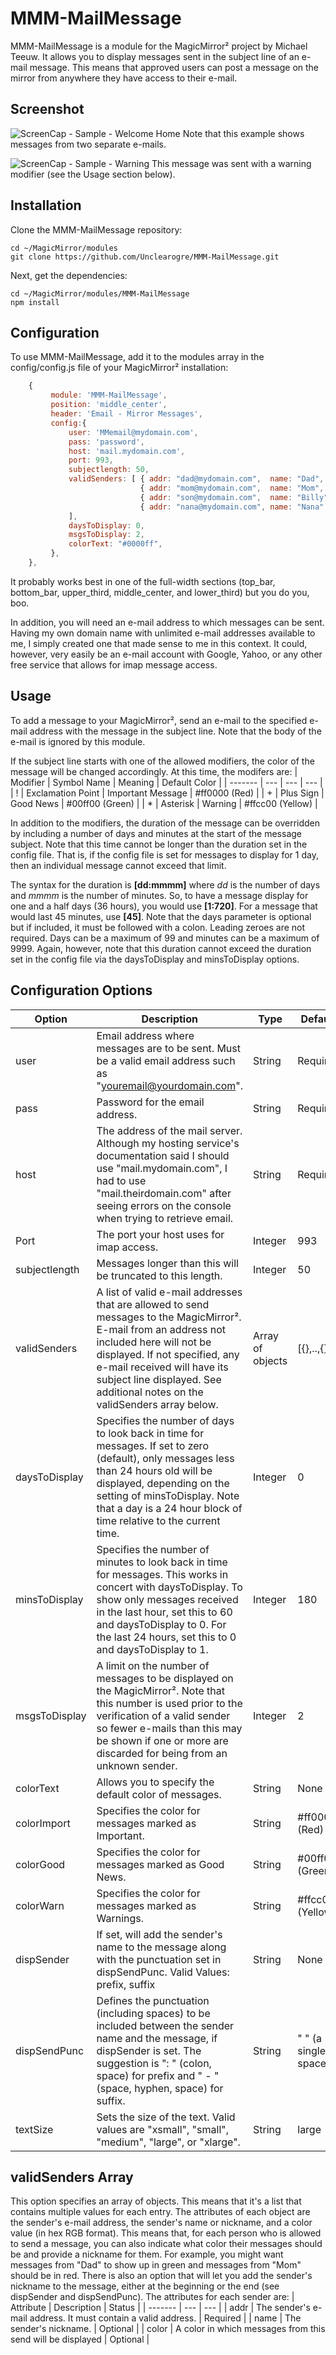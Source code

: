 # MMM-MailMessage
MMM-MailMessage is a module for the MagicMirror² project by Michael Teeuw.  It allows you to display messages sent in the subject line of an e-mail message.  This means that approved users can post a message on the mirror from anywhere they have access to their e-mail.  

## Screenshot

![ScreenCap - Sample - Welcome Home](https://github.com/Unclearogre/MMM-MailMessage/assets/149137077/00ce38f1-b515-4c22-b87a-ee794dcc41da)
Note that this example shows messages from two separate e-mails.


![ScreenCap - Sample - Warning](https://github.com/Unclearogre/MMM-MailMessage/assets/149137077/a1634d6d-8c62-4af2-83ad-73e584de5d17)
This message was sent with a warning modifier (see the Usage section below).


## Installation
Clone the MMM-MailMessage repository:
```shell
cd ~/MagicMirror/modules
git clone https://github.com/Unclearogre/MMM-MailMessage.git
```

Next, get the dependencies:
```shell
cd ~/MagicMirror/modules/MMM-MailMessage
npm install
```

## Configuration
To use MMM-MailMessage, add it to the modules array in the config/config.js file of your MagicMirror² installation:
```js
    {
         module: 'MMM-MailMessage',
         position: 'middle_center',
         header: 'Email - Mirror Messages',
         config:{
             user: 'MMemail@mydomain.com',
             pass: 'password',
             host: 'mail.mydomain.com',
             port: 993,
             subjectlength: 50,
             validSenders: [ { addr: "dad@mydomain.com",  name: "Dad",   color: "#00ff00" },
                             { addr: "mom@mydomain.com",  name: "Mom",   color: "#ff0000" },
                             { addr: "son@mydomain.com",  name: "Billy" },
                             { addr: "nana@mydomain.com", name: "Nana"  }
             ],
             daysToDisplay: 0,
             msgsToDisplay: 2,
             colorText: "#0000ff",
         },
    },
```
It probably works best in one of the full-width sections (top_bar, bottom_bar, upper_third, middle_center, and lower_third) but you do you, boo.

In addition, you will need an e-mail address to which messages can be sent.  Having my own domain name with unlimited e-mail addresses available to me, I simply created one that made sense to me in this context.  It could, however, very easily be an e-mail account with Google, Yahoo, or any other free service that allows for imap message access.

## Usage
To add a message to your MagicMirror², send an e-mail to the specified e-mail address with the message in the subject line.  Note that the body of the e-mail is ignored by this module.

If the subject line starts with one of the allowed modifiers, the color of the message will be changed accordingly.  At this time, the modifers are:
| Modifier | Symbol Name | Meaning | Default Color |
| ------- | --- | --- | --- |
| ! | Exclamation Point | Important Message | #ff0000 (Red) |
| + | Plus Sign | Good News | #00ff00 (Green) |
| * | Asterisk | Warning | #ffcc00 (Yellow) |

In addition to the modifiers, the duration of the message can be overridden by including a number of days and minutes at the start of the message subject.  Note that this time cannot be longer than the duration set in the config file.  That is, if the config file is set for messages to display for 1 day, then an individual message cannot exceed that limit.

The syntax for the duration is **[dd:mmmm]** where _dd_ is the number of days and _mmmm_ is the number of minutes.  So, to have a message display for one and a half days (36 hours), you would use **[1:720]**.  For a message that would last 45 minutes, use **[45]**.  Note that the days parameter is optional but if included, it must be followed with a colon.  Leading zeroes are not required.  Days can be a maximum of 99 and minutes can be a maximum of 9999.  Again, however, note that this duration cannot exceed the duration set in the config file via the daysToDisplay and minsToDisplay options.

## Configuration Options
| Option  | Description | Type | Default |
| ------- | --- | --- | --- |
| user | Email address where messages are to be sent.  Must be a valid email address such as "youremail@yourdomain.com". | String | Required |
| pass | Password for the email address. | String | Required |
| host | The address of the mail server.  Although my hosting service's documentation said I should use "mail.mydomain.com", I had to use "mail.theirdomain.com" after seeing errors on the console when trying to retrieve email. | String | Required |
| Port | The port your host uses for imap access.  | Integer | 993 |
| subjectlength | Messages longer than this will be truncated to this length. | Integer | 50 |
| validSenders | A list of valid e-mail addresses that are allowed to send messages to the MagicMirror².  E-mail from an address not included here will not be displayed.  If not specified, any e-mail received will have its subject line displayed.  See additional notes on the validSenders array below. | Array of objects | [{},..,{}] |
| daysToDisplay | Specifies the number of days to look back in time for messages.  If set to zero (default), only messages less than 24 hours old will be displayed, depending on the setting of minsToDisplay.  Note that a day is a 24 hour block of time relative to the current time.  | Integer | 0 |
| minsToDisplay | Specifies the number of minutes to look back in time for messages.  This works in concert with daysToDisplay.  To show only messages received in the last hour, set this to 60 and daysToDisplay to 0.  For the last 24 hours, set this to 0 and daysToDisplay to 1.  | Integer | 180 |
| msgsToDisplay | A limit on the number of messages to be displayed on the MagicMirror².  Note that this number is used prior to the verification of a valid sender so fewer e-mails than this may be shown if one or more are discarded for being from an unknown sender. | Integer | 2 |
| colorText | Allows you to specify the default color of messages. | String | None |
| colorImport | Specifies the color for messages marked as Important. | String | #ff0000 (Red) |
| colorGood | Specifies the color for messages marked as Good News. | String | #00ff00 (Green) |
| colorWarn | Specifies the color for messages marked as Warnings. | String | #ffcc00 (Yellow) |
| dispSender | If set, will add the sender's name to the message along with the punctuation set in dispSendPunc. Valid Values: prefix, suffix | String | None |
| dispSendPunc | Defines the punctuation (including spaces) to be included between the sender name and the message, if dispSender is set. The suggestion is ": " (colon, space) for prefix and " - " (space, hyphen, space) for suffix.  | String | " " (a single space) |
| textSize | Sets the size of the text.  Valid values are "xsmall", "small", "medium", "large", or "xlarge". | String | large |


## validSenders Array
This option specifies an array of objects.  This means that it's a list that contains multiple values for each entry.  The attributes of each object are the sender's e-mail address, the sender's name or nickname, and a color value (in hex RGB format).  This means that, for each person who is allowed to send a message, you can also indicate what color their messages should be and provide a nickname for them.  For example, you might want messages from "Dad" to show up in green and messages from "Mom" should be in red.  There is also an option that will let you add the sender's nickname to the message, either at the beginning or the end (see dispSender and dispSendPunc).  The attributes for each sender are:
| Attribute | Description | Status | 
| ------- | --- | --- |
| addr | The sender's e-mail address.  It must contain a valid address. | Required |
| name | The sender's nickname. | Optional |
| color | A color in which messages from this send will be displayed | Optional |

